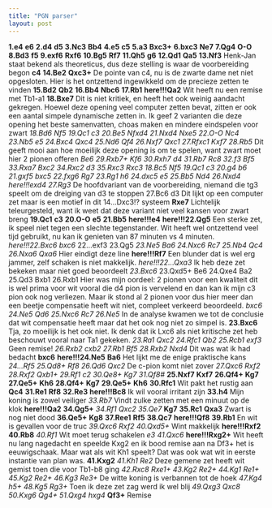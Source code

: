 ```yaml
---
title: "PGN parser"
layout: post
---
```


**1.e4** **e6** **2.d4** **d5** **3.Nc3** **Bb4** **4.e5** **c5** **5.a3** **Bxc3+** **6.bxc3** **Ne7** **7.Qg4** **O-O** **8.Bd3** **f5** **9.exf6** **Rxf6** **10.Bg5** **Rf7** **11.Qh5** **g6** **12.Qd1** **Qa5** **13.Nf3** Henk-Jan staat bekend als theoreticus, dus deze stelling is waar de voorbereiding begon **c4** **14.Be2** **Qxc3+** De pointe van c4, nu is de zwarte dame net niet opgesloten. Hier is het ontzettend ingewikkeld om de precieze zetten te vinden **15.Bd2** **Qb2** **16.Bb4** **Nbc6** **17.Rb1** **here!!!Qa2** Wit heeft nu een remise met Tb1-a1 **18.Bxe7** Dit is niet kritiek, en heeft het ook weinig aandacht gekregen. Hoewel deze opening veel computer zetten bevat, zitten er ook een aantal simpele dynamische zetten in. Ik geef 2 varianten die deze opening het beste samenvatten, choas maken en mindere eindspelen voor zwart  *18.Bd6* *Nf5* *19.Qc1* *c3* *20.Be5* *Nfxd4* *21.Nxd4* *Nxe5* *22.O-O* *Nc4* *23.Nb5* *e5* *24.Bxc4* *Qxc4* *25.Nd6* *Qf4* *26.Nxf7* *Qxc1* *27.Rfxc1* *Kxf7* *28.Rb5* Dit geeft mooi aan hoe moeilijk deze opening is om te spelen, want zwart moet hier 2 pionen offeren *Be6* *29.Rxb7+* *Kf6* *30.Rxh7* *d4* *31.Rb7* *Rc8* *32.f3* *Bf5* *33.Rxa7* *Bxc2* *34.Rxc2* *d3* *35.Rxc3* *Rxc3*   *18.Bc5* *Nf5* *19.Qc1* *c3* *20.g4* *b6* *21.gxf5* *bxc5* *22.fxg6* *Rg7* *23.Rg1* *h6* *24.dxc5* *e5* *25.Bb5* *Nd4* *26.Nxd4* *here!!!exd4* *27.Rg3* De hoofdvariant van de voorbereiding, niemand die tg3 speelt om de dreiging van d3 te stoppen  27.Bc6 d3 Dit lijkt op een computer zet maar is een motief in dit 14...Dxc3!? systeem   **Rxe7** Lichtelijk teleurgesteld, want ik weet dat deze variant niet veel kansen voor zwart breng **19.Qc1** **c3** **20.O-O** **e5** **21.Bb5** **here!!!e4** **here!!!22.Qg5** Een sterke zet, ik speel niet tegen een slechte tegenstander. Wit heeft wel ontzettend veel tijd gebruikt, nu kan ik genieten van 87 minuten vs 4 minuten.  *here!!!22.Bxc6* *bxc6*  22...exf3 23.Qg5  *23.Ne5* *Ba6* *24.Nxc6* *Rc7* *25.Nb4* *Qc4* *26.Nxa6* *Qxa6* Hier eindigt deze line  **here!!!Rf7** Een blunder dat is wel erg jammer, zelf schaken is niet makkelijk.  *here!!!22...Qxa3* Ik heb deze zet bekeken maar niet goed beoordeelt *23.Bxc6*  23.Qxd5+ Be6 24.Qxe4 Ba2 25.Qd3 Bxb1 26.Rxb1 Hier was mijn oordeel: 2 pionen voor een kwaliteit dit is wel prima voor wit vooral die d4 pion is vervelend en dan kan ik mijn c3 pion ook nog verliezen. Maar ik stond al 2 pionen voor dus hier meer dan een beetje compensatie heeft wit niet, compleet verkeerd beoordeeld.  *bxc6* *24.Ne5* *Qd6* *25.Nxc6* *Rc7* *26.Ne5* In de analyse kwamen we tot de conclusie dat wit compensatie heeft maar dat het ook nog niet zo simpel is.  **23.Bxc6** Tja, zo moeilijk is het ook niet. Ik denk dat ik Lxc6 als niet kritische zet heb beschouwt vooral naar Ta1 gekeken.  *23.Ra1* *Qxc2* *24.Rfc1* *Qb2* *25.Rcb1* *exf3* Geen remise! *26.Rxb2* *cxb2* *27.Rb1* *Bf5* *28.Rxb2* *Nxd4* Dit was wat ik had bedacht  **bxc6** **here!!!24.Ne5** **Ba6** Het lijkt me de enige praktische kans  *24...Rf5* *25.Qd8+* *Rf8* *26.Qd6* *Qxc2* De c-pion komt niet zover *27.Qxc6* *Rxf2* *28.Rxf2* *Qxb1+* *29.Rf1* *c2* *30.Qe8+* *Kg7* *31.Qf8#*  **25.Nxf7** **Kxf7** **26.Qf4+** **Kg7** **27.Qe5+** **Kh6** **28.Qf4+** **Kg7** **29.Qe5+** **Kh6** **30.Rfc1** Wit pakt het rustig aan **Qc4** **31.Re1** **Rf8** **32.Re3** **here!!!Bc8** Ik wil vooral irritant zijn **33.h4** Mijn koning is zowel veiliger  *33.Rb7* Vindt zulke zetten met een minuut op de klok  **here!!!Qa2** **34.Qg5+**  *34.Rf1* *Qxc2* *35.Qe7*  **Kg7** **35.Rc1** **Qxa3** Zwart is nog niet dood **36.Qe5+** **Kg8** **37.Ree1** **Rf5** **38.Qc7** **here!!!Qf8** **39.Rb1** En wit is gevallen voor de truc  *39.Qxc6* *Rxf2* *40.Qxd5+* Wint makkelijk  **here!!!Rxf2** **40.Rb8**  *40.Rf1* Wit moet terug schakelen *e3* *41.Qxc6*  **here!!!Rxg2+** Wit heeft nu lang nagedacht en speelde Kxg2 en ik bood remise aan na Df3+ het is eeuwigschaak. Maar wat als wit Kh1 speelt? Dat was ook wat wit in eerste instantie van plan was. **41.Kxg2**  *41.Kh1* *Re2* Deze gemene zet heeft wit gemist toen die voor Tb1-b8 ging *42.Rxc8* *Rxe1+* *43.Kg2* *Re2+* *44.Kg1* *Re1+* *45.Kg2* *Re2+* *46.Kg3* *Re3+* De witte koning is verbannen tot de hoek *47.Kg4* *h5+* *48.Kg5* *Rg3+* Toen ik deze zet zag werd ik wel blij *49.Qxg3* *Qxc8* *50.Kxg6* *Qg4+* *51.Qxg4* *hxg4*  **Qf3+** Remise  

 









